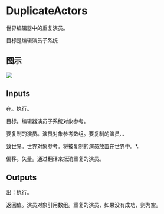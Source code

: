 # DuplicateActors

世界编辑器中的重复演员。

目标是编辑演员子系统

## 图示

![]($-20221218-18504122.png)

## Inputs

在。执行。

目标。编辑器演员子系统对象参考。

要复制的演员。演员对象参考数组。要复制的演员...

致世界。世界对象参考。将被复制的演员放置在世界中。*.

偏移。矢量。通过翻译来抵消重复的演员。

## Outputs

出：执行。

返回值。演员对象引用数组。重复的演员，如果没有成功，则为空。